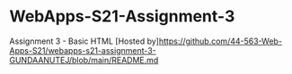# WebApps-S21-Assignment-3
Assignment 3 - Basic HTML
[Hosted by]<https://github.com/44-563-Web-Apps-S21/webapps-s21-assignment-3-GUNDAANUTEJ/blob/main/README.md>